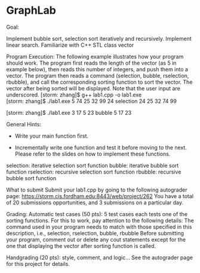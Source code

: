 # GraphLab

Goal:

Implement bubble sort, selection sort iteratively and recursively.
Implement linear search. 
Familiarize with C++ STL class vector
  
Program Execution:
The following example illustrates how your program should work.
The program first reads the length of the vector (as 5 in example below), then reads this number of integers, and push them into a vector. 
The program then reads a command (selection, bubble, rselection, rbubble), and call the corresponding sorting function to sort the vector. 
The vector after being sorted will be displayed. 
 Note that the user input are underscored. 
  [storm: zhang]$ g++ lab1.cpp -o lab1.exe  
  [storm: zhang]$ ./lab1.exe
   5
   74 25 32 99 24
   selection
   24 25 32 74 99
 
   [storm: zhang]$ ./lab1.exe
   3
   17 5 23
   bubble
   5 17 23


General Hints: 

  * Write your main function first. 

   * Incrementally write one function and test it before moving to the next.  Please refer to the slides  on how to implement these functions.

selection: iterative selection sort function 
bubble: iterative bubble sort function
rselection: recursive selection sort function 
rbubble: recursive bubble sort function 

What to submit
Submit your lab1.cpp by going to the following autograder page:
https://storm.cis.fordham.edu:8443/web/project/262
You have a total of 20 submissions opportunities, and 3 submissions on a particular day.

Grading:
Automatic test cases (50 pts):  5 test cases each tests one of the sorting functions. For this to work, pay attention to the following details: 
   The command used in your program needs to match with those specified in this description, i.e.,   selection, rselection, bubble, rbubble
   Before submitting your program, comment out or delete any cout statements except for the one that displaying the vector after sorting function is called.

Handgrading (20 pts): style, comment, and logic… 
    See the autograder page for this project for details. 
